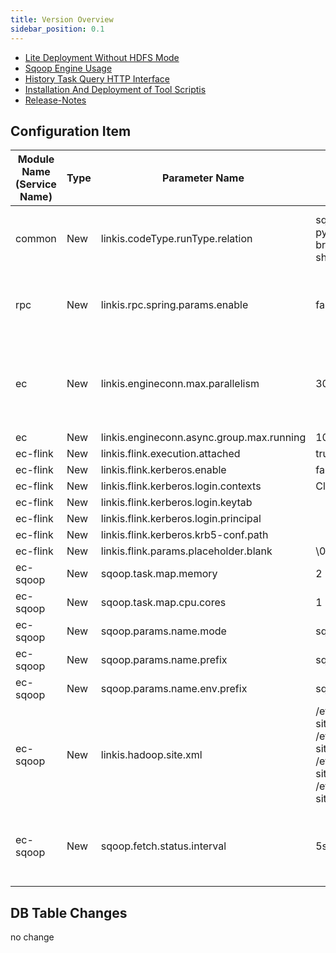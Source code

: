 ```yaml
---
title: Version Overview
sidebar_position: 0.1
---
```


- [Lite Deployment Without HDFS Mode](/deployment/deploy-linkis-without-hdfs.md)
- [Sqoop Engine Usage](/engine_usage/sqoop.md)
- [History Task Query HTTP Interface](/api/http/linkis-ps-publicservice-api/jobhistory-api.md)
- [Installation And Deployment of Tool Scriptis](/deployment/linkis-scriptis-install.md)
- [Release-Notes](/download/release-notes-1.1.2)

## Configuration Item 


| Module Name (Service Name) | Type | Parameter Name | Default Value | Description |
| ----------- | ----- | -------------------------------------------------------- | ---------------- | ------------------------------------------------------- |
|common | New |linkis.codeType.runType.relation | sql=>sql\|hql\|jdbc\|hive\|psql\|fql,<br/>python=>python\|py\|pyspark,< br/>java=>java,scala=>scala,<br/>shell=>sh\|shell |mapping relationship between codeType and runType|
|rpc | New | linkis.rpc.spring.params.enable | false | Controls the ribbon mode parameter switch of the RPC module|
|ec | New | linkis.engineconn.max.parallelism |300 | Asynchronous execution supports setting the number of concurrent job groups |
|ec | New | linkis.engineconn.async.group.max.running | 10| |
|ec-flink | New | linkis.flink.execution.attached | true| |
|ec-flink | New | linkis.flink.kerberos.enable | false| |
|ec-flink | New | linkis.flink.kerberos.login.contexts | Client,KafkaClient| |
|ec-flink | New | linkis.flink.kerberos.login.keytab | | |
|ec-flink | New | linkis.flink.kerberos.login.principal | | |
|ec-flink | New | linkis.flink.kerberos.krb5-conf.path | | |
|ec-flink | New | linkis.flink.params.placeholder.blank | \\0x001| |
|ec-sqoop | New | sqoop.task.map.memory | 2| |
|ec-sqoop | New | sqoop.task.map.cpu.cores | 1| |
|ec-sqoop | New | sqoop.params.name.mode | sqoop.mode| |
|ec-sqoop | New | sqoop.params.name.prefix | sqoop.args.| |
|ec-sqoop | New | sqoop.params.name.env.prefix |sqoop.env.| |
|ec-sqoop | New | linkis.hadoop.site.xml |/etc/hadoop/conf/core-site.xml;<br/>/etc/hadoop/conf/hdfs- site.xml;<br/>/etc/hadoop/conf/yarn-site.xml;<br/>/etc/hadoop/conf/mapred-site.xml| set sqoop to load hadoop parameter file location|
|ec-sqoop | New | sqoop.fetch.status.interval |5s| Sets the interval for obtaining sqoop execution status |

## DB Table Changes
no change